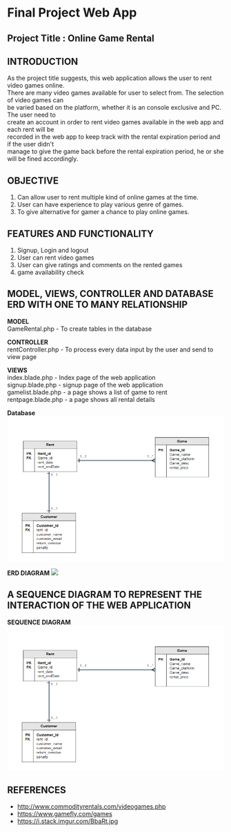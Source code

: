 # Final Project Web App

## Project Title : Online Game Rental

## INTRODUCTION
As the project title suggests, this web application allows the user to rent video games online.  
There are many video games available for user to select from. The selection of video games can  
be varied based on the platform, whether it is an console exclusive and PC. The user need to  
create an account in order to rent video games available in the web app and each rent will be  
recorded in the web app to keep track with the rental expiration period and if the user didn't  
manage to give the game back before the rental expiration period, he or she will be fined accordingly. 
## OBJECTIVE
1. Can allow user to rent multiple kind of online games at the time.
2. User can have experience to play various genre of games.
3. To give alternative for gamer a chance to play online games.

## FEATURES AND FUNCTIONALITY
1. Signup, Login and logout
2. User can rent video games
3. User can give ratings and comments on the rented games
4. game availability check

## MODEL, VIEWS, CONTROLLER AND DATABASE ERD WITH ONE TO MANY RELATIONSHIP
**MODEL**  
GameRental.php - To create tables in the database

**CONTROLLER**  
rentController.php - To process every data input by the user and send to view page

**VIEWS**  
index.blade.php - Index page of the web application  
signup.blade.php - signup page of the web application  
gamelist.blade.php - a page shows a list of game to rent  
rentpage.blade.php - a page shows all rental details  

**Database**  
![](ERD.png)

**ERD DIAGRAM**
<img src="Final-Project-Web-App/ERD.png">

## A SEQUENCE	DIAGRAM	TO REPRESENT THE INTERACTION	OF THE	WEB	APPLICATION  

**SEQUENCE DIAGRAM**
![](ERD.png)

## REFERENCES

- http://www.commodityrentals.com/videogames.php
- https://www.gamefly.com/games
- https://i.stack.imgur.com/BbaRt.jpg
